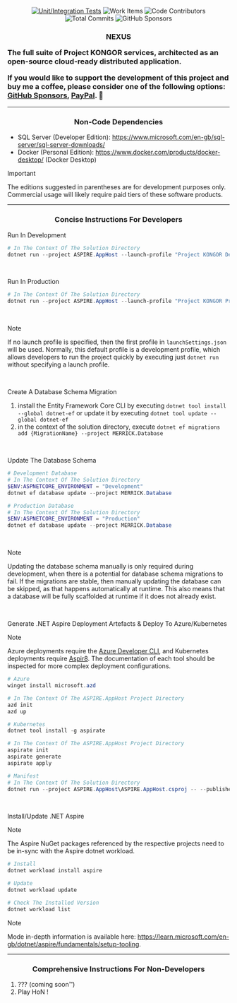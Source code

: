 <p align="center">
    <a href="https://github.com/Project-KONGOR-Open-Source/NEXUS/actions/workflows/dotnet.yml"><img alt="Unit/Integration Tests" src="https://github.com/Project-KONGOR-Open-Source/NEXUS/actions/workflows/dotnet.yml/badge.svg"></a>
    <img alt="Work Items" src="https://img.shields.io/github/issues/Project-KONGOR-Open-Source/NEXUS?label=Work%20Items&color=limegreen">
    <img alt="Code Contributors" src="https://img.shields.io/github/contributors/Project-KONGOR-Open-Source/NEXUS?label=Code%20Contributors&color=limegreen">
    <img alt="Total Commits" src="https://img.shields.io/github/commit-activity/t/Project-KONGOR-Open-Source/NEXUS?label=Total%20Commits&color=limegreen">
    <img alt="GitHub Sponsors" src="https://img.shields.io/github/sponsors/K-O-N-G-O-R?label=GitHub%20Sponsors&color=limegreen">
</p>

<h3>
    <p align="center">NEXUS</p>
    <p>The full suite of Project KONGOR services, architected as an open-source cloud-ready distributed application.</p>
    <p>If you would like to support the development of this project and buy me a coffee, please consider one of the following options: <a href="https://github.com/sponsors/K-O-N-G-O-R">GitHub Sponsors</a>, <a href="https://paypal.me/MissingLinkMedia">PayPal</a>. 💚</p>
</h3>

<hr/>

<h3 align="center">Non-Code Dependencies</h3>

* SQL Server (Developer Edition): https://www.microsoft.com/en-gb/sql-server/sql-server-downloads/
* Docker (Personal Edition): https://www.docker.com/products/docker-desktop/ (Docker Desktop)

> [!IMPORTANT]
> The editions suggested in parentheses are for development purposes only.
> Commercial usage will likely require paid tiers of these software products.

<hr/>

<h3 align="center">Concise Instructions For Developers</h3>

Run In Development

```powershell
# In The Context Of The Solution Directory
dotnet run --project ASPIRE.AppHost --launch-profile "Project KONGOR Development"
```

<br/>

Run In Production

```powershell
# In The Context Of The Solution Directory
dotnet run --project ASPIRE.AppHost --launch-profile "Project KONGOR Production"
```

<br/>

> [!NOTE]
> If no launch profile is specified, then the first profile in `launchSettings.json` will be used.
> Normally, this default profile is a development profile, which allows developers to run the project quickly by executing just `dotnet run` without specifying a launch profile.

<br/>

Create A Database Schema Migration

1. install the Entity Framework Core CLI by executing `dotnet tool install --global dotnet-ef` or update it by executing `dotnet tool update --global dotnet-ef`
2. in the context of the solution directory, execute `dotnet ef migrations add {MigrationName} --project MERRICK.Database`

<br/>

Update The Database Schema

```powershell
# Development Database
# In The Context Of The Solution Directory
$ENV:ASPNETCORE_ENVIRONMENT = "Development"
dotnet ef database update --project MERRICK.Database
```

```powershell
# Production Database
# In The Context Of The Solution Directory
$ENV:ASPNETCORE_ENVIRONMENT = "Production"
dotnet ef database update --project MERRICK.Database
```

<br/>

> [!NOTE]
> Updating the database schema manually is only required during development, when there is a potential for database schema migrations to fail.
> If the migrations are stable, then manually updating the database can be skipped, as that happens automatically at runtime.
> This also means that a database will be fully scaffolded at runtime if it does not already exist.

<br/>

Generate .NET Aspire Deployment Artefacts & Deploy To Azure/Kubernetes

> [!NOTE]
> Azure deployments require the [Azure Developer CLI](https://github.com/Azure/azure-dev), and Kubernetes deployments require [Aspir8](https://github.com/prom3theu5/aspirational-manifests).
> The documentation of each tool should be inspected for more complex deployment configurations.

```powershell
# Azure
winget install microsoft.azd

# In The Context Of The ASPIRE.AppHost Project Directory
azd init
azd up
```

```powershell
# Kubernetes
dotnet tool install -g aspirate

# In The Context Of The ASPIRE.AppHost Project Directory
aspirate init
aspirate generate
aspirate apply
```

```powershell
# Manifest
# In The Context Of The Solution Directory
dotnet run --project ASPIRE.AppHost\ASPIRE.AppHost.csproj -- --publisher manifest --output-path manifest.json
```

<br/>

Install/Update .NET Aspire

> [!NOTE]
> The Aspire NuGet packages referenced by the respective projects need to be in-sync with the Aspire dotnet workload.

```powershell
# Install
dotnet workload install aspire
```

```powershell
# Update
dotnet workload update
```

```powershell
# Check The Installed Version
dotnet workload list
```

> [!NOTE]
> Mode in-depth information is available here: https://learn.microsoft.com/en-gb/dotnet/aspire/fundamentals/setup-tooling.

<hr/>

<h3 align="center">Comprehensive Instructions For Non-Developers</h3>

1. ??? (coming soon™)
2. Play HoN !

<br/>
